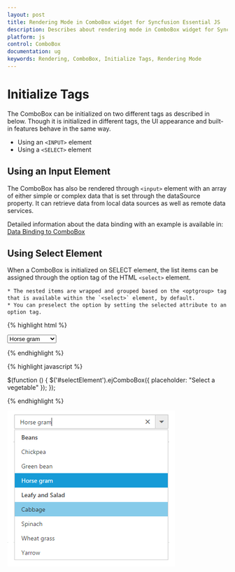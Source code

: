 ```yaml
---
layout: post
title: Rendering Mode in ComboBox widget for Syncfusion Essential JS
description: Describes about rendering mode in ComboBox widget for Syncfusion Essential JS.
platform: js
control: ComboBox
documentation: ug
keywords: Rendering, ComboBox, Initialize Tags, Rendering Mode
---
```


# Initialize Tags

The ComboBox can be initialized on two different tags as described in below. Though it is initialized in different tags, the UI appearance and built-in features behave in the same way.

*  Using an `<INPUT>` element 
*  Using a `<SELECT>` element 

## Using an Input Element

The ComboBox has also be rendered through `<input>` element with an array of either simple or complex data that is set through the dataSource property. It can retrieve data from local data sources as well as remote data services.

Detailed information about the data binding with an example is available in: [Data Binding to ComboBox](https://help.syncfusion.com/js/combobox/databinding)

## Using Select Element

When a ComboBox is initialized on SELECT element, the list items can be assigned through the option tag of the HTML `<select>` element.

	* The nested items are wrapped and grouped based on the <optgroup> tag that is available within the `<select>` element, by default.
	* You can preselect the option by setting the selected attribute to an option tag.

{% highlight html %}

<div class="control">
	<select id="selectElement">
	<optgroup label="Beans">
		<option value="1">Chickpea</option>
		<option value="2">Green bean</option>
		<option value="3" selected="selected">Horse gram</option>
	</optgroup>
	<optgroup label="Leafy and Salad">
		<option value="5">Cabbage</option>
		<option value="4">Spinach</option>
		<option value="6">Wheat grass</option>
		<option value="7">Yarrow</option>
	</optgroup>
	</select>
</div>

{% endhighlight %}


{% highlight javascript %}
	
$(function () {
	$('#selectElement').ejComboBox({
		placeholder: "Select a vegetable"
	});
});

{% endhighlight %}

![](RenderingMode_images/RenderingMode_img1.jpeg)

